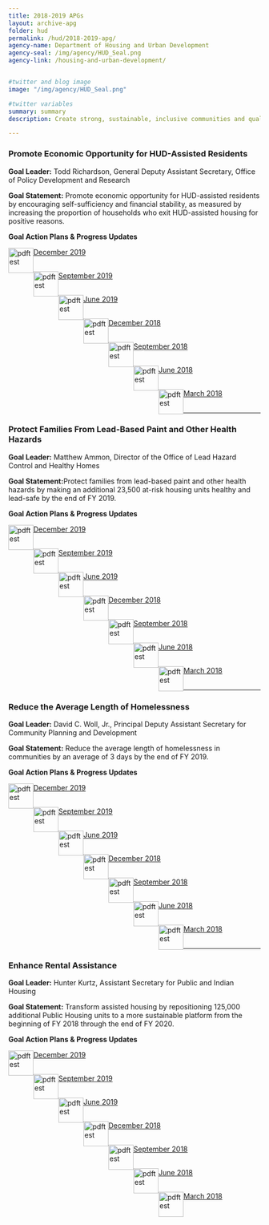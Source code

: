 ```yaml
---
title: 2018-2019 APGs
layout: archive-apg
folder: hud
permalink: /hud/2018-2019-apg/
agency-name: Department of Housing and Urban Development
agency-seal: /img/agency/HUD_Seal.png
agency-link: /housing-and-urban-development/


#twitter and blog image
image: "/img/agency/HUD_Seal.png"

#twitter variables
summary: summary
description: Create strong, sustainable, inclusive communities and quality affordable homes for all.

---
```

<h3>Promote Economic Opportunity for HUD-Assisted Residents</h3>
<p><b>Goal Leader:</b> Todd Richardson, General Deputy Assistant Secretary, Office of Policy Development and Research </p>
<p><b>Goal Statement:</b> Promote economic opportunity for HUD-assisted residents by encouraging self-sufficiency and financial stability, as measured by increasing the proportion of households who exit HUD-assisted housing for positive reasons. </p>

<p><b>Goal Action Plans & Progress Updates</b></p>
<div class="usa-width-one-whole usa-media_block">
<div class= "usa-grid usa-graphic_list-row" style="padding-left:0rem;">

<div class="usa-width-one-half usa-media_block">
  <p style="margin-bottom:30px;"><img src="{{site.baseurl}}/img/PDF_icon.png" alt="pdftest" style="float:left;width:50px;align:bottom;"><a class="usa-external_link"  href="{{site.baseurl}}/{{page.folder}}/2019_dec_HUD_Promote_Economic_Opportunity_for_HUD_Assisted_Residents.pdf">December 2019</a></p>
  <p style="margin-bottom:30px;"><img src="{{site.baseurl}}/img/PDF_icon.png" alt="pdftest" style="float:left;width:50px;align:bottom;"><a class="usa-external_link"  href="{{site.baseurl}}/{{page.folder}}/FY2019_sept_HUD_Promote_Economic_Opportunity_for_HUD_Assisted_Residents.pdf">September 2019</a></p>
  <p style="margin-bottom:30px;"><img src="{{site.baseurl}}/img/PDF_icon.png" alt="pdftest" style="float:left;width:50px;align:bottom;"><a class="usa-external_link"  href="{{site.baseurl}}/{{page.folder}}/FY2019_June_HUD_Promote_Economic_Opportunity_for_HUD_Assisted_Residents.pdf">June 2019</a></p>
</div>

<div class="usa-width-one-half usa-media_block">
  <p style="margin-bottom:30px;"><img src="{{site.baseurl}}/img/PDF_icon.png" alt="pdftest" style="float:left;width:50px;align:bottom;"><a class="usa-external_link"  href="{{site.baseurl}}/{{page.folder}}/FY2018_Q4_HUD_Promote_Economic_Opportunity_for_HUD-Assisted_Residents.pdf">December 2018</a></p>
  <p style="margin-bottom:30px;"><img src="{{site.baseurl}}/img/PDF_icon.png" alt="pdftest" style="float:left;width:50px;align:bottom;"><a class="usa-external_link"  href="{{site.baseurl}}/{{page.folder}}/FY2018_Q3_HUD_Promote_Economic_Opportunity_for_HUD-Assisted_Residents.pdf">September 2018</a></p>
  <p style="margin-bottom:30px;"><img src="{{site.baseurl}}/img/PDF_icon.png" alt="pdftest" style="float:left;width:50px;align:bottom;"><a class="usa-external_link"  href="{{site.baseurl}}/{{page.folder}}/FY2018_Q2_HUD_Promote_Economic_Opportunity_for_HUD-Assisted_Residents.pdf">June 2018</a></p>
  <p style="margin-bottom:30px;"><img src="{{site.baseurl}}/img/PDF_icon.png" alt="pdftest" style="float:left;width:50px;align:bottom;"><a class="usa-external_link"  href="{{site.baseurl}}/{{page.folder}}/FY2018_Q1_HUD_Promote_Economic_Opportunity_for_HUD-Assisted_Residents.pdf">March 2018</a></p>
</div>

</div>
</div>

<hr>


<h3>Protect Families From Lead-Based Paint and Other Health Hazards</h3>
<p><b>Goal Leader:</b> Matthew Ammon, Director of the Office of Lead Hazard Control and Healthy Homes</p>
<p><b>Goal Statement:</b>Protect families from lead-based paint and other health hazards by making an additional 23,500 at-risk housing units healthy and lead-safe by the end of FY 2019.</p>

<p><b>Goal Action Plans & Progress Updates</b></p>

<div class="usa-width-one-whole usa-media_block">
<div class= "usa-grid usa-graphic_list-row" style="padding-left:0rem;">

<div class="usa-width-one-half usa-media_block">
<p style="margin-bottom:30px;"><img src="{{site.baseurl}}/img/PDF_icon.png" alt="pdftest" style="float:left;width:50px;align:bottom;"><a class="usa-external_link"  href="2019_dec_HUD_Protect_Families_From_Lead_Based_Paint_and_Other_Health_Hazards.pdf">December 2019</a></p>
<p style="margin-bottom:30px;"><img src="{{site.baseurl}}/img/PDF_icon.png" alt="pdftest" style="float:left;width:50px;align:bottom;"><a class="usa-external_link"  href="FY2019_sept_HUD_Protect_Families_From_Lead_Based_Paint_and_Other_Health_Hazards.pdf">September 2019</a></p>
<p style="margin-bottom:30px;"><img src="{{site.baseurl}}/img/PDF_icon.png" alt="pdftest" style="float:left;width:50px;align:bottom;"><a class="usa-external_link"  href="FY2019_June_HUD_Protect_Families_From_Lead_Based_Paint_and_Other_Health_Hazards.pdf">June 2019</a></p>
</div>

<div class="usa-width-one-half usa-media_block">
<p style="margin-bottom:30px;"><img src="{{site.baseurl}}/img/PDF_icon.png" alt="pdftest" style="float:left;width:50px;align:bottom;"><a class="usa-external_link"  href="FY2018_Q4_HUD_Protect_Families_From_Lead-Based_Paint_and_Other_Health_Hazards.pdf">December 2018</a></p>
<p style="margin-bottom:30px;"><img src="{{site.baseurl}}/img/PDF_icon.png" alt="pdftest" style="float:left;width:50px;align:bottom;"><a class="usa-external_link"  href="FY2018_Q3_HUD_Protect_Families_From_Lead-Based_Paint_and_Other_Health_Hazards.pdf">September 2018</a></p>
<p style="margin-bottom:30px;"><img src="{{site.baseurl}}/img/PDF_icon.png" alt="pdftest" style="float:left;width:50px;align:bottom;"><a class="usa-external_link"  href="FY2018_Q2_HUD_Protect_Families_From_Lead-Based_Paint_and_Other_Health_Hazards.pdf">June 2018</a></p>
<p style="margin-bottom:30px;"><img src="{{site.baseurl}}/img/PDF_icon.png" alt="pdftest" style="float:left;width:50px;align:bottom;"><a class="usa-external_link"  href="FY2018_Q1_HUD_Protect_Families_From_Lead-Based_Paint_and_Other_Health_Hazards.pdf">March 2018</a></p>
</div>

</div>
</div>

<hr>


<h3>Reduce the Average Length of Homelessness</h3>
<p><b>Goal Leader:</b> David C. Woll, Jr., Principal Deputy Assistant Secretary for Community Planning and Development</p>
<p><b>Goal Statement:</b> Reduce the average length of homelessness in communities by an average of 3 days by the end of FY 2019.   </p>

<p><b>Goal Action Plans & Progress Updates</b></p>
<div class="usa-width-one-whole usa-media_block">
<div class= "usa-grid usa-graphic_list-row" style="padding-left:0rem;">

<div class="usa-width-one-half usa-media_block">
  <p style="margin-bottom:30px;"><img src="{{site.baseurl}}/img/PDF_icon.png" alt="pdftest" style="float:left;width:50px;align:bottom;"><a class="usa-external_link"  href="2019_dec_HUD_Reduce_the_Average_Length_of_Homelessness.pdf">December 2019</a></p>
  <p style="margin-bottom:30px;"><img src="{{site.baseurl}}/img/PDF_icon.png" alt="pdftest" style="float:left;width:50px;align:bottom;"><a class="usa-external_link"  href="FY2019_sept_HUD_Reduce_the_Average_Length_of_Homelessness.pdf">September 2019</a></p>
  <p style="margin-bottom:30px;"><img src="{{site.baseurl}}/img/PDF_icon.png" alt="pdftest" style="float:left;width:50px;align:bottom;"><a class="usa-external_link"  href="FY2019_June_HUD_Reduce_the_Average_Length_of_Homelessness.pdf">June 2019</a></p>
</div>

<div class="usa-width-one-half usa-media_block">
  <p style="margin-bottom:30px;"><img src="{{site.baseurl}}/img/PDF_icon.png" alt="pdftest" style="float:left;width:50px;align:bottom;"><a class="usa-external_link"  href="FY2018_Q4_HUD_Reduce_the_Average_Length_of_Homelessness.pdf">December 2018</a></p>
  <p style="margin-bottom:30px;"><img src="{{site.baseurl}}/img/PDF_icon.png" alt="pdftest" style="float:left;width:50px;align:bottom;"><a class="usa-external_link"  href="FY2018_Q3_HUD_Reduce_the_Average_Length_of_Homelessness.pdf">September 2018</a></p>
  <p style="margin-bottom:30px;"><img src="{{site.baseurl}}/img/PDF_icon.png" alt="pdftest" style="float:left;width:50px;align:bottom;"><a class="usa-external_link"  href="FY2018_Q2_HUD_Reduce_the_Average_Length_of_Homelessness.pdf">June 2018</a></p>
  <p style="margin-bottom:30px;"><img src="{{site.baseurl}}/img/PDF_icon.png" alt="pdftest" style="float:left;width:50px;align:bottom;"><a class="usa-external_link"  href="FY2018_Q1_HUD_Reduce_the_Average_Length_of_Homelessness.pdf">March 2018</a></p>
</div>

</div>
</div>

<hr>


<h3>Enhance Rental Assistance</h3>
<p><b>Goal Leader:</b> Hunter Kurtz, Assistant Secretary for Public and Indian Housing</p>
<p><b>Goal Statement:</b> Transform assisted housing by repositioning 125,000 additional Public Housing units to a more sustainable platform from the beginning of FY 2018 through the end of FY 2020.</p>

<p><b>Goal Action Plans & Progress Updates</b></p>

<div class="usa-width-one-whole usa-media_block">
<div class= "usa-grid usa-graphic_list-row" style="padding-left:0rem;">

<div class="usa-width-one-half usa-media_block">
  <p style="margin-bottom:30px;"><img src="{{site.baseurl}}/img/PDF_icon.png" alt="pdftest" style="float:left;width:50px;align:bottom;"><a class="usa-external_link"  href="2019_dec_HUD_Enhance_Rental_Assistance.pdf">December 2019</a></p>
  <p style="margin-bottom:30px;"><img src="{{site.baseurl}}/img/PDF_icon.png" alt="pdftest" style="float:left;width:50px;align:bottom;"><a class="usa-external_link"  href="FY2019_sept_HUD_Enhance_Rental_Assistance.pdf">September 2019</a></p>
  <p style="margin-bottom:30px;"><img src="{{site.baseurl}}/img/PDF_icon.png" alt="pdftest" style="float:left;width:50px;align:bottom;"><a class="usa-external_link"  href="FY2019_June_HUD_Enhance_Rental_Assistance.pdf">June 2019</a></p>
</div>

<div class="usa-width-one-half usa-media_block">
  <p style="margin-bottom:30px;"><img src="{{site.baseurl}}/img/PDF_icon.png" alt="pdftest" style="float:left;width:50px;align:bottom;"><a class="usa-external_link"  href="FY2018_Q4_HUD_Enhance_Rental_Assistance.pdf">December 2018</a></p>
  <p style="margin-bottom:30px;"><img src="{{site.baseurl}}/img/PDF_icon.png" alt="pdftest" style="float:left;width:50px;align:bottom;"><a class="usa-external_link"  href="FY2018_Q3_HUD_Enhance_Rental_Assistance.pdf">September 2018</a></p>
  <p style="margin-bottom:30px;"><img src="{{site.baseurl}}/img/PDF_icon.png" alt="pdftest" style="float:left;width:50px;align:bottom;"><a class="usa-external_link"  href="FY2018_Q2_HUD_Enhance_Rental_Assistance.pdf">June 2018</a></p>
  <p style="margin-bottom:30px;"><img src="{{site.baseurl}}/img/PDF_icon.png" alt="pdftest" style="float:left;width:50px;align:bottom;"><a class="usa-external_link"  href="FY2018_Q1_HUD_Enhance_Rental_Assistance.pdf">March 2018</a></p>
</div>

</div>
</div>
